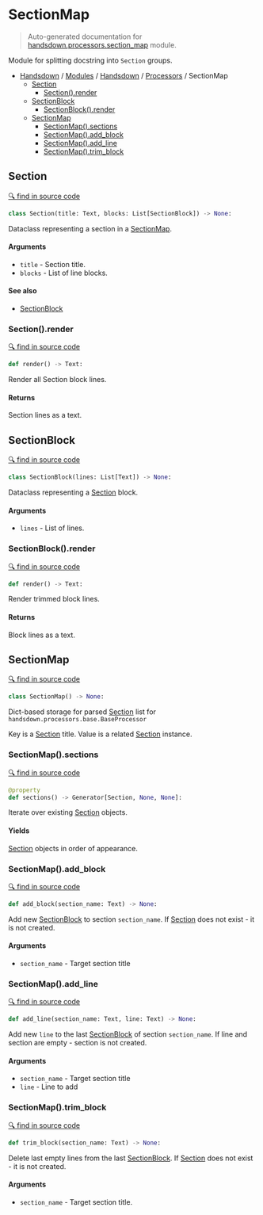 # SectionMap

> Auto-generated documentation for [handsdown.processors.section_map](https://github.com/vemel/handsdown/blob/master/handsdown/processors/section_map.py) module.

Module for splitting docstring into `Section` groups.

- [Handsdown](../../README.md#-handsdown---python-documentation-generator) / [Modules](../../MODULES.md#modules) / [Handsdown](../index.md#handsdown) / [Processors](index.md#processors) / SectionMap
  - [Section](#section)
    - [Section().render](#sectionrender)
  - [SectionBlock](#sectionblock)
    - [SectionBlock().render](#sectionblockrender)
  - [SectionMap](#sectionmap)
    - [SectionMap().sections](#sectionmapsections)
    - [SectionMap().add_block](#sectionmapadd_block)
    - [SectionMap().add_line](#sectionmapadd_line)
    - [SectionMap().trim_block](#sectionmaptrim_block)

## Section

[🔍 find in source code](https://github.com/vemel/handsdown/blob/master/handsdown/processors/section_map.py#L36)

```python
class Section(title: Text, blocks: List[SectionBlock]) -> None:
```

Dataclass representing a section in a [SectionMap](#sectionmap).

#### Arguments

- `title` - Section title.
- `blocks` - List of line blocks.

#### See also

- [SectionBlock](#sectionblock)

### Section().render

[🔍 find in source code](https://github.com/vemel/handsdown/blob/master/handsdown/processors/section_map.py#L50)

```python
def render() -> Text:
```

Render all Section block lines.

#### Returns

Section lines as a text.

## SectionBlock

[🔍 find in source code](https://github.com/vemel/handsdown/blob/master/handsdown/processors/section_map.py#L12)

```python
class SectionBlock(lines: List[Text]) -> None:
```

Dataclass representing a [Section](#section) block.

#### Arguments

- `lines` - List of lines.

### SectionBlock().render

[🔍 find in source code](https://github.com/vemel/handsdown/blob/master/handsdown/processors/section_map.py#L24)

```python
def render() -> Text:
```

Render trimmed block lines.

#### Returns

Block lines as a text.

## SectionMap

[🔍 find in source code](https://github.com/vemel/handsdown/blob/master/handsdown/processors/section_map.py#L65)

```python
class SectionMap() -> None:
```

Dict-based storage for parsed [Section](#section) list for
`handsdown.processors.base.BaseProcessor`

Key is a [Section](#section) title.
Value is a related [Section](#section) instance.

### SectionMap().sections

[🔍 find in source code](https://github.com/vemel/handsdown/blob/master/handsdown/processors/section_map.py#L65)

```python
@property
def sections() -> Generator[Section, None, None]:
```

Iterate over existing [Section](#section) objects.

#### Yields

[Section](#section) objects in order of appearance.

### SectionMap().add_block

[🔍 find in source code](https://github.com/vemel/handsdown/blob/master/handsdown/processors/section_map.py#L102)

```python
def add_block(section_name: Text) -> None:
```

Add new [SectionBlock](#sectionblock) to section `section_name`.
If [Section](#section) does not exist - it is not created.

#### Arguments

- `section_name` - Target section title

### SectionMap().add_line

[🔍 find in source code](https://github.com/vemel/handsdown/blob/master/handsdown/processors/section_map.py#L79)

```python
def add_line(section_name: Text, line: Text) -> None:
```

Add new `line` to the last [SectionBlock](#sectionblock) of section `section_name`.
If line and section are empty - section is not created.

#### Arguments

- `section_name` - Target section title
- `line` - Line to add

### SectionMap().trim_block

[🔍 find in source code](https://github.com/vemel/handsdown/blob/master/handsdown/processors/section_map.py#L116)

```python
def trim_block(section_name: Text) -> None:
```

Delete last empty lines from the last [SectionBlock](#sectionblock).
If [Section](#section) does not exist - it is not created.

#### Arguments

- `section_name` - Target section title.
